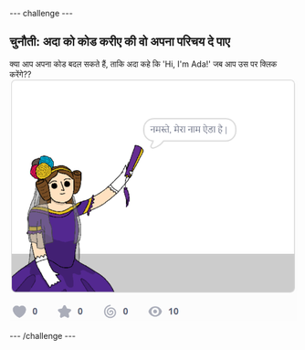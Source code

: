 --- challenge ---

## चुनौती: अदा को कोड करीए की वो अपना परिचय दे पाए

क्या आप अपना कोड बदल सकते हैं, ताकि अदा कहे कि 'Hi, I'm Ada!' जब आप उस पर क्लिक करेंगे?? ![अदा का स्प्राइट ये कहते हुए Hi, I'm Ada!](images/poetry-ada-intro.png)

--- /challenge ---
